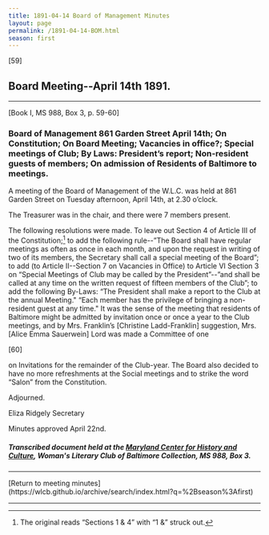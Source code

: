 ```yaml
---
title: 1891-04-14 Board of Management Minutes
layout: page
permalink: /1891-04-14-BOM.html
season: first
---
```


<style>
    #maincontent{
        font-size:1.4em;
    }
</style>
[59]

## Board Meeting--April 14th 1891.
<hr>
[Book I, MS 988, Box 3, p. 59-60]

### Board of Management 861 Garden Street April 14th; On Constitution; On Board Meeting; Vacancies in office?; Special meetings of Club; By Laws: President’s report; Non-resident guests of members; On admission of Residents of Baltimore to meetings.

A meeting of the Board of Management of the W.L.C. was held at 861 Garden Street on Tuesday afternoon, April 14th, at 2.30 o’clock.

The Treasurer was in the chair, and there were 7 members present.

The following resolutions were made. To leave out Section 4 of Article III of the Constitution;[^const] to add the following rule--”The Board shall have regular meetings as often as once in each month, and upon the request in writing of two of its members, the Secretary shall call a special meeting of the Board”; to add (to Article II--Section 7 on Vacancies in Office) to Article VI Section 3 on “Special Meetings of Club may be called by the President”--”and shall be called at any time on the written request of fifteen members of the Club”; to add the following By-Laws: “The President shall make a report to the Club at the annual Meeting." “Each member has the privilege of bringing a non-resident guest at any time." It was the sense of the meeting that residents of Baltimore might be admitted by invitation once or once a year to the Club meetings, and by Mrs. Franklin’s [Christine Ladd-Franklin] suggestion, Mrs. [Alice Emma Sauerwein] Lord was made a Committee of one

[^const]: The original reads “Sections 1 & 4” with “1 &” struck out.

[60]

on Invitations for the remainder of the Club-year. The Board also decided to have no more refreshments at the Social meetings and to strike the word “Salon” from the Constitution.

Adjourned.

Eliza Ridgely
Secretary

Minutes approved April 22nd.

##### Transcribed document held at the [Maryland Center for History and Culture](http://mdhs.org/), Woman's Literary Club of Baltimore Collection, MS 988, Box 3. 

<hr>
[Return to meeting minutes](https://wlcb.github.io/archive/search/index.html?q=%2Bseason%3Afirst)
<hr>